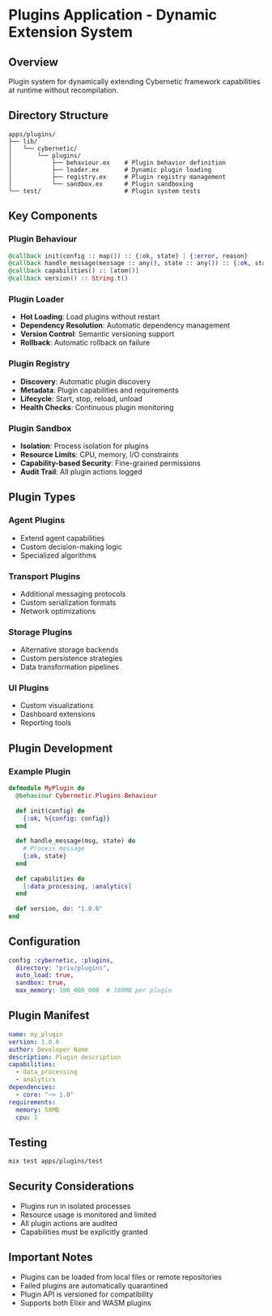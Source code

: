 # Plugins Application - Dynamic Extension System

## Overview
Plugin system for dynamically extending Cybernetic framework capabilities at runtime without recompilation.

## Directory Structure
```
apps/plugins/
├── lib/
│   └── cybernetic/
│       └── plugins/
│           ├── behaviour.ex    # Plugin behavior definition
│           ├── loader.ex       # Dynamic plugin loading
│           ├── registry.ex     # Plugin registry management
│           └── sandbox.ex      # Plugin sandboxing
└── test/                       # Plugin system tests
```

## Key Components

### Plugin Behaviour
```elixir
@callback init(config :: map()) :: {:ok, state} | {:error, reason}
@callback handle_message(message :: any(), state :: any()) :: {:ok, state} | {:error, reason}
@callback capabilities() :: [atom()]
@callback version() :: String.t()
```

### Plugin Loader
- **Hot Loading**: Load plugins without restart
- **Dependency Resolution**: Automatic dependency management
- **Version Control**: Semantic versioning support
- **Rollback**: Automatic rollback on failure

### Plugin Registry
- **Discovery**: Automatic plugin discovery
- **Metadata**: Plugin capabilities and requirements
- **Lifecycle**: Start, stop, reload, unload
- **Health Checks**: Continuous plugin monitoring

### Plugin Sandbox
- **Isolation**: Process isolation for plugins
- **Resource Limits**: CPU, memory, I/O constraints
- **Capability-based Security**: Fine-grained permissions
- **Audit Trail**: All plugin actions logged

## Plugin Types

### Agent Plugins
- Extend agent capabilities
- Custom decision-making logic
- Specialized algorithms

### Transport Plugins  
- Additional messaging protocols
- Custom serialization formats
- Network optimizations

### Storage Plugins
- Alternative storage backends
- Custom persistence strategies
- Data transformation pipelines

### UI Plugins
- Custom visualizations
- Dashboard extensions
- Reporting tools

## Plugin Development

### Example Plugin
```elixir
defmodule MyPlugin do
  @behaviour Cybernetic.Plugins.Behaviour
  
  def init(config) do
    {:ok, %{config: config}}
  end
  
  def handle_message(msg, state) do
    # Process message
    {:ok, state}
  end
  
  def capabilities do
    [:data_processing, :analytics]
  end
  
  def version, do: "1.0.0"
end
```

## Configuration
```elixir
config :cybernetic, :plugins,
  directory: "priv/plugins",
  auto_load: true,
  sandbox: true,
  max_memory: 100_000_000  # 100MB per plugin
```

## Plugin Manifest
```yaml
name: my_plugin
version: 1.0.0
author: Developer Name
description: Plugin description
capabilities:
  - data_processing
  - analytics
dependencies:
  - core: "~> 1.0"
requirements:
  memory: 50MB
  cpu: 1
```

## Testing
```bash
mix test apps/plugins/test
```

## Security Considerations
- Plugins run in isolated processes
- Resource usage is monitored and limited
- All plugin actions are audited
- Capabilities must be explicitly granted

## Important Notes
- Plugins can be loaded from local files or remote repositories
- Failed plugins are automatically quarantined
- Plugin API is versioned for compatibility
- Supports both Elixir and WASM plugins